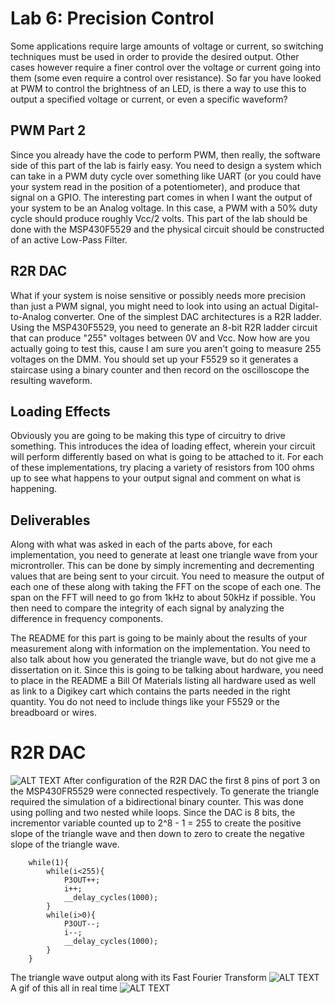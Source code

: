 # Lab 6: Precision Control
Some applications require large amounts of voltage or current, so switching techniques must be used in order to provide the desired output. Other cases however require a finer control over the voltage or current going into them (some even require a control over resistance). So far you have looked at PWM to control the brightness of an LED, is there a way to use this to output a specified voltage or current, or even a specific waveform?

## PWM Part 2
Since you already have the code to perform PWM, then really, the software side of this part of the lab is fairly easy. You need to design a system which can take in a PWM duty cycle over something like UART (or you could have your system read in the position of a potentiometer), and produce that signal on a GPIO. The interesting part comes in when I want the output of your system to be an Analog voltage. In this case, a PWM with a 50% duty cycle should produce roughly Vcc/2 volts. This part of the lab should be done with the MSP430F5529 and the physical circuit should be constructed of an active Low-Pass Filter.

## R2R DAC
What if your system is noise sensitive or possibly needs more precision than just a PWM signal, you might need to look into using an actual Digital-to-Analog converter. One of the simplest DAC architectures is a R2R ladder. Using the MSP430F5529, you need to generate an 8-bit R2R ladder circuit that can produce "255" voltages between 0V and Vcc. Now how are you actually going to test this, cause I am sure you aren't going to measure 255 voltages on the DMM. You should set up your F5529 so it generates a staircase using a binary counter and then record on the oscilloscope the resulting waveform.

## Loading Effects
Obviously you are going to be making this type of circuitry to drive something. This introduces the idea of loading effect, wherein your circuit will perform differently based on what is going to be attached to it. For each of these implementations, try placing a variety of resistors from 100 ohms up to see what happens to your output signal and comment on what is happening.

## Deliverables
Along with what was asked in each of the parts above, for each implementation, you need to generate at least one triangle wave from your microntroller. This can be done by simply incrementing and decrementing values that are being sent to your circuit. You need to measure the output of each one of these along with taking the FFT on the scope of each one. The span on the FFT will need to go from 1kHz to about 50kHz if possible. You then need to compare the integrity of each signal by analyzing the difference in frequency components.

The README for this part is going to be mainly about the results of your measurement along with information on the implementation. You need to also talk about how you generated the triangle wave, but do not give me a dissertation on it. Since this is going to be talking about hardware, you need to place in the README a Bill Of Materials listing all hardware used as well as link to a Digikey cart which contains the parts needed in the right quantity. You do not need to include things like your F5529 or the breadboard or wires.

# R2R DAC
![ALT TEXT](https://i.imgur.com/TQZgnZl.png)
After configuration of the R2R DAC the first 8 pins of port 3 on the MSP430FR5529 were connected respectively. To generate the triangle required the simulation of a bidirectional binary counter. This was done using polling and two nested while loops. Since the DAC is 8 bits, the incrementor variable counted up to 2^8 - 1 = 255 to create the positive slope of the triangle wave and then down to zero to create the negative slope of the triangle wave. 

```
    while(1){
        while(i<255){
            P3OUT++;
            i++;
            __delay_cycles(1000);
        }
        while(i>0){
            P3OUT--;
            i--;
            __delay_cycles(1000);
        }
    }
```
The triangle wave output along with its Fast Fourier Transform 
![ALT TEXT](https://i.imgur.com/SIra8kh.png)
A gif of this all in real time
![ALT TEXT](https://i.imgur.com/214o6Yq.gif)
